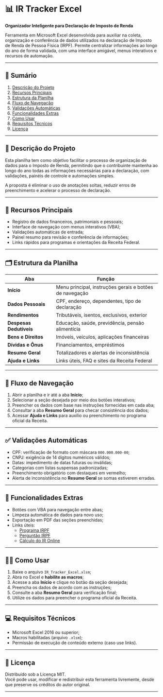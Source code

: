 # 📊 IR Tracker Excel

**Organizador Inteligente para Declaração de Imposto de Renda**

Ferramenta em Microsoft Excel desenvolvida para auxiliar na coleta, organização e conferência de dados utilizados na declaração de Imposto de Renda de Pessoa Física (IRPF). Permite centralizar informações ao longo do ano de forma validada, com uma interface amigável, menus interativos e recursos de automação.

---

## 🧭 Sumário

1. [Descrição do Projeto](#descrição-do-projeto)  
2. [Recursos Principais](#recursos-principais)  
3. [Estrutura da Planilha](#estrutura-da-planilha)  
4. [Fluxo de Navegação](#fluxo-de-navegação)  
5. [Validações Automáticas](#validações-automáticas)  
6. [Funcionalidades Extras](#funcionalidades-extras)  
7. [Como Usar](#como-usar)  
8. [Requisitos Técnicos](#requisitos-técnicos)  
9. [Licença](#licença)

---

## 📝 Descrição do Projeto

Esta planilha tem como objetivo facilitar o processo de organização de dados para o Imposto de Renda, permitindo que o contribuinte mantenha ao longo do ano todas as informações necessárias para a declaração, com validações, painéis de controle e automações simples.

A proposta é eliminar o uso de anotações soltas, reduzir erros de preenchimento e acelerar o processo de declaração.

---

## 🧰 Recursos Principais

- Registro de dados financeiros, patrimoniais e pessoais;
- Interface de navegação com menus interativos (VBA);
- Validações automáticas de entrada;
- Painel resumo para revisão e conferência de informações;
- Links rápidos para programas e orientações da Receita Federal.

---

## 🗂️ Estrutura da Planilha

| Aba                    | Função                                                                 |
|------------------------|------------------------------------------------------------------------|
| **Início**             | Menu principal, instruções gerais e botões de navegação                |
| **Dados Pessoais**     | CPF, endereço, dependentes, tipo de declaração                         |
| **Rendimentos**        | Tributáveis, isentos, exclusivos, exterior                             |
| **Despesas Dedutíveis**| Educação, saúde, previdência, pensão alimentícia                       |
| **Bens e Direitos**    | Imóveis, veículos, aplicações financeiras                              |
| **Dívidas e Ônus**     | Financiamentos, empréstimos                                            |
| **Resumo Geral**       | Totalizadores e alertas de inconsistência                              |
| **Ajuda e Links**      | Links úteis, FAQ e sites da Receita Federal                            |

---

## 🔁 Fluxo de Navegação

1. Abrir a planilha e ir até a aba **Início**;
2. Selecionar a seção desejada por meio dos botões interativos;
3. Preencher os dados com base nas instruções fornecidas em cada aba;
4. Consultar a aba **Resumo Geral** para checar consistência dos dados;
5. Acessar **Ajuda e Links** para auxílio ou preenchimento no programa oficial da Receita.

---

## ✅ Validações Automáticas

- CPF: verificação de formato com máscara `000.000.000-00`;
- CNPJ: exigência de 14 dígitos numéricos válidos;
- Datas: impedimento de datas futuras ou inválidas;
- Categorias com listas suspensas padronizadas;
- Preenchimento obrigatório com destaques em vermelho;
- Alerta de inconsistência no **Resumo Geral** se somas estiverem erradas.

---

## 🧩 Funcionalidades Extras

- Botões com VBA para navegação entre abas;
- Limpeza automática de dados para novo uso;
- Exportação em PDF das seções preenchidas;
- Links úteis:
  - [Programa IRPF](https://www.gov.br/receitafederal/pt-br/assuntos/meu-imposto-de-renda)
  - [Perguntão IRPF](https://www.gov.br/receitafederal/pt-br/assuntos/meu-imposto-de-renda/perguntao-irpf)
  - [Cálculo do IR Online](https://www.calculador.com.br/calculo/imposto-de-renda-pessoa-fisica)

---

## 🧑‍💻 Como Usar

1. Baixe o arquivo `IR_Tracker_Excel.xlsm`;
2. Abra no Excel e **habilite as macros**;
3. Acesse a aba **Início** e clique no botão da seção desejada;
4. Preencha os dados de acordo com as instruções;
5. Consulte a aba **Resumo Geral** para verificação final;
6. Utilize os dados para preencher o programa oficial da Receita.

---

## 💻 Requisitos Técnicos

- Microsoft Excel 2016 ou superior;
- Macros habilitadas (arquivo `.xlsm`);
- Permissão de execução de conteúdo externo (caso use links).

---

## 📄 Licença

Distribuído sob a Licença MIT.  
Você pode usar, modificar e redistribuir esta ferramenta livremente, desde que preserve os créditos do autor original.

---

